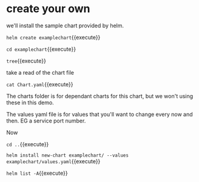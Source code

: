 # create your own

we'll install the sample chart provided by helm. 

`helm create examplechart`{{execute}}

`cd examplechart`{{execute}}

`tree`{{execute}}

take a read of the chart file

`cat Chart.yaml`{{execute}}

The charts folder is for dependant charts for this chart, but we won't using these in this demo.

The values yaml file is for values that you'll want to change every now and then. EG a service port number.

Now

`cd ..`{{execute}}

`helm install new-chart examplechart/ --values examplechart/values.yaml`{{execute}}

`helm list -A`{{execute}}

